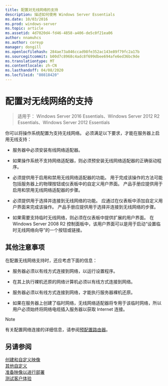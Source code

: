 ```yaml
---
title: 配置对无线网络的支持
description: 描述如何使用 Windows Server Essentials
ms.date: 10/03/2016
ms.prod: windows-server
ms.topic: article
ms.assetid: 4d7020d4-fd46-4858-a406-de5c0f21ea06
author: nnamuhcs
ms.author: coreyp
manager: dongill
ms.openlocfilehash: 284ae73a846ccad98fe352ac143e89f79fc2a17b
ms.sourcegitcommit: b00d7c8968c4adc8f699dbee694afe6ed36bc9de
ms.translationtype: MT
ms.contentlocale: zh-CN
ms.lasthandoff: 04/08/2020
ms.locfileid: "80818420"
---
```

# <a name="configure-support-for-a-wireless-network"></a>配置对无线网络的支持

>适用于： Windows Server 2016 Essentials、Windows Server 2012 R2 Essentials、Windows Server 2012 Essentials

你可以将操作系统配置为支持无线网络。 必须满足以下要求，才能在服务器上启用无线支持：  
  
-   服务器中必须安装有线网络适配器。  
  
-   如果操作系统不支持网络适配器，则必须预安装无线网络适配器的正确驱动程序。  
  
-   必须提供用于启用和禁用无线网络适配器的功能。 用于完成该操作的方法可能包括服务器上的物理按钮或仪表板中的自定义用户界面。 产品手册应提供用于启用和禁用无线网络适配器的步骤。  
  
-   必须提供用于选择并连接到无线网络的功能。 应通过在仪表板中添加自定义用户界面来完成该操作。 产品手册应提供用于选择并连接到无线网络的步骤。  
  
-   如果需要支持临时无线网络，则必须在仪表板中提供扩展的用户界面。 在 Windows Server 2008 R2 控制面板中，该用户界面可以是用于启动“设置临时无线网络向导”的一个按钮或链接。  
  
## <a name="additional-considerations"></a>其他注意事项  
 在配置无线网络支持时，还应考虑下面的信息：  
  
-   服务器必须以有线方式连接到网络，以运行设置程序。  
  
-   在其上执行裸机还原的网络计算机必须以有线方式连接到网络。  
  
-   服务器必须以有线方式连接到网络，才能执行服务器裸机还原。  
  
-   如果在服务器上创建了临时网络，无线网络适配器将专用于该临时网络，所以用户必须始终将网络电缆插入服务器以获取 Internet 连接。  
  
> [!NOTE]
>  有关配置网络连接的详细信息，请参阅[预配置路由器](Preconfiguring-a-Router.md)。  
  
## <a name="see-also"></a>另请参阅  
 [创建和自定义映像](Creating-and-Customizing-the-Image.md)   
 [其他自定义](Additional-Customizations.md)   
 [准备映像以进行部署](Preparing-the-Image-for-Deployment.md)   
 [测试客户体验](Testing-the-Customer-Experience.md)